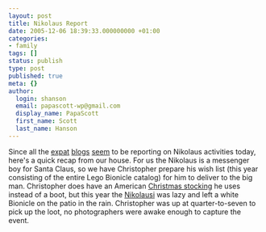 ```yaml
---
layout: post
title: Nikolaus Report
date: 2005-12-06 18:39:33.000000000 +01:00
categories:
- family
tags: []
status: publish
type: post
published: true
meta: {}
author:
  login: shanson
  email: papascott-wp@gmail.com
  display_name: PapaScott
  first_name: Scott
  last_name: Hanson
---
```

<p>Since all the <a href="http://justcallmemausi.blogspot.com/2005/12/nikolaus-was-here.html">expat</a> <a href="http://greenhaddock2.blogspot.com/2005/12/der-nikolaus-ist-da.html">blogs</a> <a href="http://www.inactualfact.com/?p=190">seem</a> to be reporting on Nikolaus activities today, here's a quick recap from our house. For us the Nikolaus is a messenger boy for Santa Claus, so we have Christopher prepare his wish list (this year consisting of the entire Lego Bionicle catalog) for him to deliver to the big man. Christopher does have an American <a href="/archives/2003/12/06/christmas-stocking/" title="PapaScott &raquo; Blog Archive &raquo; Christmas Stocking"> Christmas </a><a href="/archives/2004/12/05/american-nikolaus/" title="PapaScott &raquo; Blog Archive &raquo; American Nikolaus">stocking</a> he uses instead of a boot, but this year the <a href="http://www.biermoesl-blosn.de/polt/nikolausi.htm">Nikolausi</a> was lazy and left a white Bionicle on the patio in the rain. Christopher was up at quarter-to-seven to pick up the loot, no photographers were awake enough to capture the event.</p>

